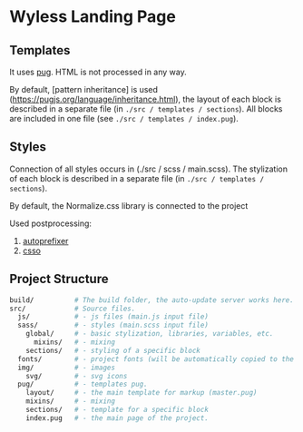 # Wyless Landing Page

## Templates

It uses [pug](https://pugjs.org/api/getting-started.html). HTML is not processed in any way.

By default, [pattern inheritance] is used (https://pugjs.org/language/inheritance.html), the layout of each block is described in a separate file (in `./src / templates / sections`). All blocks are included in one file (see `./src / templates / index.pug`).

## Styles

Connection of all styles occurs in (./src / scss / main.scss). The stylization of each block is described in a separate file (in `./src / templates / sections`).

By default, the Normalize.css library is connected to the project

Used postprocessing:

1. [autoprefixer](https://github.com/postcss/autoprefixer)
2. [csso](https://github.com/css/csso)


## Project Structure

```bash
build/          # The build folder, the auto-update server works here.
src/            # Source files.
  js/           # - js files (main.js input file)
  sass/         # - styles (main.scss input file)
    global/     # - basic stylization, libraries, variables, etc.
      mixins/   # - mixing
    sections/   # - styling of a specific block
  fonts/        # - project fonts (will be automatically copied to the assembly folder).
  img/          # - images
    svg/        # - svg icons
  pug/          # - templates pug.
    layout/     # - the main template for markup (master.pug)
    mixins/     # - mixing
    sections/   # - template for a specific block
    index.pug   # - the main page of the project.
```

